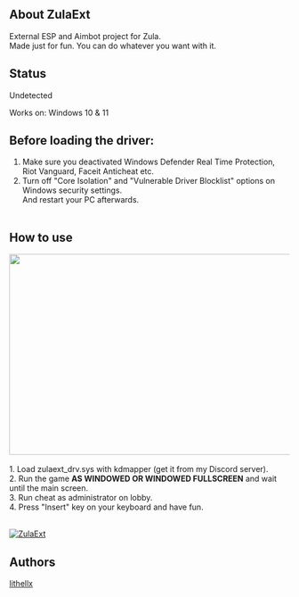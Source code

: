 ## About ZulaExt

External ESP and Aimbot project for Zula.<br>
Made just for fun. You can do whatever you want with it.

## Status
Undetected

Works on: Windows 10 & 11

## Before loading the driver:
1. Make sure you deactivated Windows Defender Real Time Protection, Riot Vanguard, Faceit Anticheat etc.<br>
2. Turn off "Core Isolation" and "Vulnerable Driver Blocklist" options on Windows security settings.<br>
And restart your PC afterwards.
<br><br>
## How to use
<a href="https://streamable.com/nimbcy">
    <img src="https://cdn-cf-east.streamable.com/image/nimbcy.jpg" width="640" height="360"/>
</a>
<br><br>
1. Load zulaext_drv.sys with kdmapper (get it from my Discord server).<br>
2. Run the game <b>AS WINDOWED OR WINDOWED FULLSCREEN</b> and wait until the main screen.<br>
3. Run cheat as administrator on lobby.<br>
4. Press "Insert" key on your keyboard and have fun.

<br>[![ZulaExt](https://img.shields.io/github/downloads/lithellx/zulaext/total?style=for-the-badge&label=zulaext%20Downloads&color=red)](https://github.com/lithellx/zulaext/releases)

## Authors
[lithellx](https://github.com/lithellx)
